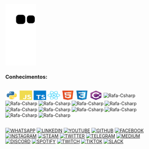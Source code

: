 ![Snake animation](https://github.com/rafaballerini/rafaballerini/blob/output/github-contribution-grid-snake.svg)
### Conhecimentos:
<div style="display: inline_block"><br>
  <img align="center" alt="Rafa-Python" height="30" width="40" src="https://raw.githubusercontent.com/devicons/devicon/master/icons/python/python-original.svg">
  <img align="center" alt="Rafa-Js" height="30" width="40" src="https://raw.githubusercontent.com/devicons/devicon/master/icons/javascript/javascript-plain.svg">
  <img align="center" alt="Rafa-Ts" height="30" width="40" src="https://raw.githubusercontent.com/devicons/devicon/master/icons/typescript/typescript-plain.svg">
  <img align="center" alt="Rafa-React" height="30" width="40" src="https://raw.githubusercontent.com/devicons/devicon/master/icons/react/react-original.svg">
  <img align="center" alt="Rafa-HTML" height="30" width="40" src="https://raw.githubusercontent.com/devicons/devicon/master/icons/html5/html5-original.svg">
  <img align="center" alt="Rafa-CSS" height="30" width="40" src="https://raw.githubusercontent.com/devicons/devicon/master/icons/css3/css3-original.svg">
  <img align="center" alt="Rafa-Csharp" height="30" width="40" src="https://raw.githubusercontent.com/devicons/devicon/master/icons/csharp/csharp-original.svg">
  <img align="center" alt="Rafa-Csharp" height="30" width="40" src="https://cdn.jsdelivr.net/gh/devicons/devicon/icons/php/php-original.svg">
  <img align="center" alt="Rafa-Csharp" height="30" width="40" src="https://cdn.jsdelivr.net/gh/devicons/devicon/icons/nodejs/nodejs-original.svg">
  <img align="center" alt="Rafa-Csharp" height="30" width="40" src="https://cdn.jsdelivr.net/gh/devicons/devicon/icons/windows8/windows8-original.svg">
  <img align="center" alt="Rafa-Csharp" height="30" width="40" src="https://cdn.jsdelivr.net/gh/devicons/devicon/icons/linux/linux-original.svg">
  <img align="center" alt="Rafa-Csharp" height="30" width="40" src="https://cdn.jsdelivr.net/gh/devicons/devicon/icons/android/android-original.svg">
  <img align="center" alt="Rafa-Csharp" height="30" width="40" src="https://cdn.jsdelivr.net/gh/devicons/devicon/icons/arduino/arduino-original.svg">
  <img align="center" alt="Rafa-Csharp" height="30" width="40" src="https://cdn.jsdelivr.net/gh/devicons/devicon/icons/raspberrypi/raspberrypi-original.svg">
  <img align="center" alt="Rafa-Csharp" height="30" width="40" src="https://cdn.jsdelivr.net/gh/devicons/devicon/icons/wordpress/wordpress-original.svg">
  <img align="center" alt="Rafa-Csharp" height="30" width="40" src="https://cdn.jsdelivr.net/gh/devicons/devicon/icons/git/git-original.svg">
  <img align="center" alt="Rafa-Csharp" height="30" width="40" src="https://cdn.jsdelivr.net/gh/devicons/devicon/icons/vscode/vscode-original.svg">
  <img align="center" alt="Rafa-Csharp" height="30" width="40" src="https://cdn.jsdelivr.net/gh/devicons/devicon/icons/pycharm/pycharm-original.svg">
</div> <br/>

[![WHATSAPP](https://img.shields.io/badge/WhatsApp-25D366?style=for-the-badge&logo=whatsapp&logoColor=white)](https://wa.me/5519989853749)
[![LINKEDIN](https://img.shields.io/badge/LinkedIn-0077B5?style=for-the-badge&logo=linkedin&logoColor=white)](https://www.linkedin.com/in/faelcolt/)
[![YOUTUBE](https://img.shields.io/badge/YouTube-FF0000?style=for-the-badge&logo=youtube&logoColor=white)](https://www.youtube.com/channel/UC8x_b8sM_oNsIyD3Mlno2Dg?sub_confirmation=1)
[![GITHUB](https://img.shields.io/badge/GitHub-100000?style=for-the-badge&logo=github&logoColor=white)](http://github.com/faelcolt)
[![FACEBOOK](https://img.shields.io/badge/Facebook-1877F2?style=for-the-badge&logo=facebook&logoColor=white)](https://facebook.com/faelcolt)
[![INSTAGRAM](https://img.shields.io/badge/Instagram-E4405F?style=for-the-badge&logo=instagram&logoColor=white)](https://instagram.com/faelcolt)
[![STEAM](https://img.shields.io/badge/Steam-000000?style=for-the-badge&logo=steam&logoColor=white)](https://steamcommunity.com/id/faelcolt/)
[![TWITTER](https://img.shields.io/badge/Twitter-1DA1F2?style=for-the-badge&logo=twitter&logoColor=white)](https://twitter.com/faelcolt)
[![TELEGRAM](https://img.shields.io/badge/Telegram-2CA5E0?style=for-the-badge&logo=telegram&logoColor=white)](https://t.me/faelcolt)
[![MEDIUM](https://img.shields.io/badge/Medium-12100E?style=for-the-badge&logo=medium&logoColor=white)](https://medium.com/@faelcolt) 
[![DISCORD](https://img.shields.io/badge/Discord-7289DA?style=for-the-badge&logo=discord&logoColor=white)](https://discord.com/channels/395355926464561152/451425965663453194)
[![SPOTIFY](https://img.shields.io/badge/Spotify-1ED760?&style=for-the-badge&logo=spotify&logoColor=white)](https://open.spotify.com/playlist/0pC78j4QU6ULvhxapRLq9l?si=12702df47b7b422e)
[![TWITCH](https://img.shields.io/badge/Twitch-9146FF?style=for-the-badge&logo=twitch&logoColor=white)](https://www.twitch.tv/faelcolt)
[![TIKTOK](https://img.shields.io/badge/TikTok-000000?style=for-the-badge&logo=tiktok&logoColor=white)](https://www.tiktok.com/@faelcolt)
[![SLACK](https://img.shields.io/badge/Slack-4A154B?style=for-the-badge&logo=slack&logoColor=white)](https://join.slack.com/t/formatr2/shared_invite/zt-16gq5tmcn-cWj7CCaNJsTUuk72GJdV2g)
